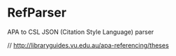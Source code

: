 # RefParser
APA to CSL JSON (Citation Style Language) parser

// http://libraryguides.vu.edu.au/apa-referencing/theses